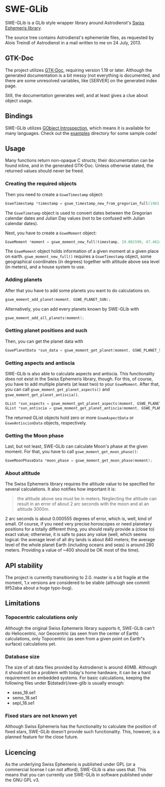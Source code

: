 # SWE-GLib

SWE-GLib is a GLib style wrapper library around Astrodienst's [Swiss Ephemeris library](http://www.astro.com/swisseph/).

The source tree contains Astrodienst's ephemeride files, as requested by Alois Treindl of Astrodienst in a mail written to me on 24 July, 2013.

## GTK-Doc

The project utilizes [GTK-Doc](http://www.gtk.org/gtk-doc/), requiring version 1.19 or later. Although the generated documentation is a bit messy (not everything is documented, and there are some unresolved variables, like [SERVER] on the generated index page.

Still, the documentation generates well, and at least gives a clue about object usage.

## Bindings

SWE-GLib utilizes [GObject Introspection](https://wiki.gnome.org/GObjectIntrospection), which means it is available for many languages. Check out the [examples](examples) directory for some sample code!

## Usage

Many functions return non-opaque C structs; their documentation can be found inline, and in the generated GTK-Doc. Unless otherwise stated, the returned values should never be freed.

### Creating the required objects

Then you need to create a `GsweTimestamp` object:

```c
GsweTimestamp *timestamp = gswe_timestamp_new_from_gregorian_full(1983, 3, 7, 11, 54, 45, 0, 1.0);
```

The `GsweTimetamp` object is used to convert dates between the Gregorian calendar dates and Julian Day values (not to be confused with Julian calendar dates).

Next, you have to create a `GsweMoment` object:

```c
GsweMoment *moment = gswe_moment_new_full(timestamp, 19.081599, 47.462485, 300.0, GSWE_HOUSE_PLACIDUS);
```

The `GsweMoment` object holds information of a given moment at a given place on earth. `gswe_moment_new_full()` requires a `GsweTimestamp` object, some geographical coordinates (in degrees) together with altitude above sea level (in meters), and a house system to use.

### Adding planets

After that you have to add some planets you want to do calculations on.

```c
gswe_moment_add_planet(moment, GSWE_PLANET_SUN);
```

Alternatively, you can add every planets known by SWE-GLib with

```c
gswe_moment_add_all_planets(moment);
```

### Getting planet positions and such

Then, you can get the planet data with

```c
GswePlanetData *sun_data = gswe_moment_get_planet(moment, GSWE_PLANET_SUN);
```

### Getting aspects and antiscia

SWE-GLib is also able to calculate aspects and antiscia. This functionality does not exist in the Swiss Ephemeris library, though. For this, of course, you have to add multiple planets (at least two) to your `GsweMoment`. After that, you can call `gswe_moment_get_planet_aspects()` and `gswe_moment_get_planet_antiscia()`.

```c
GList *sun_aspects = gswe_moment_get_planet_aspects(moment, GSWE_PLANET_SUN);
GList *sun_antiscia = gswe_moment_get_planet_antiscia(moment, GSWE_PLANET_SUN);
```

The returned GList objects hold zero or more `GsweAspectData` or `GsweAntiscionData` objects, respectively.

### Getting the Moon phase

Last, but not least, SWE-GLib can calculate Moon's phase at the given moment. For that, you have to call `gswe_moment_get_moon_phase()`:

```c
GsweMoonPhaseData *moon_phase = gswe_moment_get_moon_phase(moment);
```

### About altitude

The Swiss Ephemeris library requires the altitude value to be specified for several calculations. It also notifies how important it is:

> the altitude above sea must be in meters. Neglecting the altitude can result in an error of about 2 arc seconds with the moon and at an altitude 3000m.

2 arc seconds is about 0.000555 degrees of error, which is, well, kind of small. Of course, if you need very precise horoscopes or need planetary positions for a totally different thing, you should really provide a (close to) exact value; otherwise, it is safe to pass any value (well, which seems logical: the average level of all dry lands is about 840 meters; the average level of the whole planet Earth (including oceans and seas) is around 280 meters. Providing a value of ~400 should be OK most of the time).

## API stability

The project is currently transitioning to 2.0. master is a bit fragile at the moment, 1.x versions are considered to be stable (although see commit 8f52aba about a huge typo-bug).

## Limitations

### Topocentric calculations only

Although the original Swiss Ephemeris library supports it, SWE-GLib can't do Heliocentric, nor Geocentric (as seen from the center of Earth) calculations, only Topocentric (as seen from a given point on Earth"s surface) calculations yet.

### Database size

The size of all data files provided by Astrodienst is around 40MB. Although it should not be a problem with today's home hardware, it can be a hard requirement on embedded systems. For basic calculations, keeping the following files under $(datadir)/swe-glib is usually enough:

* seas_18.se1
* semo_18.se1
* sepl_18.se1

### Fixed stars are not known yet

Although Swiss Ephemeris has the functionality to calculate the position of fixed stars, SWE-GLib doesn't provide such functionality. This, however, is a planned feature for the close future.

## Licencing

As the underlying Swiss Ephemeris is published under GPL (or a commercial license I can not afford), SWE-GLib is also uses that. This means that you can currently use SWE-GLib in software published under the GNU GPL v3.
